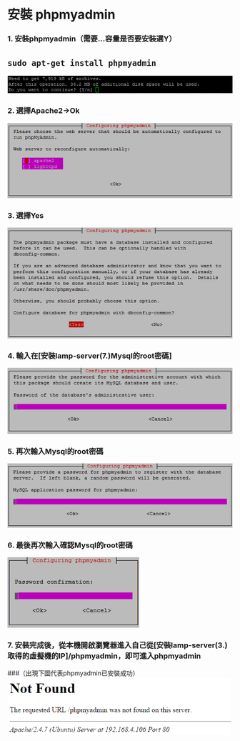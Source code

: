# **安裝 phpmyadmin**

### 1. 安裝phpmyadmin（需要…容量是否要安裝選Y）
## ```sudo apt-get install phpmyadmin```
![](../img/inst_part2/part2_1.png)

### 2. 選擇Apache2→Ok
![](../img/inst_part2/part2_2.png)

### 3. 選擇Yes
![](../img/inst_part2/part2_3.png)

### 4. 輸入在[安裝lamp-server(7.)Mysql的root密碼]
![](../img/inst_part2/part2_4.png)

### 5. 再次輸入Mysql的root密碼
![](../img/inst_part2/part2_5.png)

### 6. 最後再次輸入確認Mysql的root密碼
![](../img/inst_part2/part2_6.png)

### 7. 安裝完成後，從本機開啟瀏覽器進入自己從[安裝lamp-server(3.)取得的虛擬機的IP]/phpmyadmin，即可進入phpmyadmin
###（出現下圖代表phpmyadmin已安裝成功）
![](../img/inst_part2/part2_7.png)
